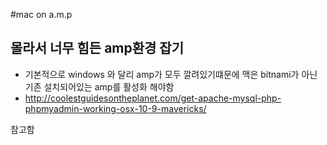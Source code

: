 #mac on a.m.p

## 몰라서 너무 힘든 amp환경 잡기
- 기본적으로 windows 와 달리  amp가 모두 깔려있기떄문에 맥은 bitnami가 아닌 기존 설치되어있는 amp를 활성화 해야함
- http://coolestguidesontheplanet.com/get-apache-mysql-php-phpmyadmin-working-osx-10-9-mavericks/

참고함

